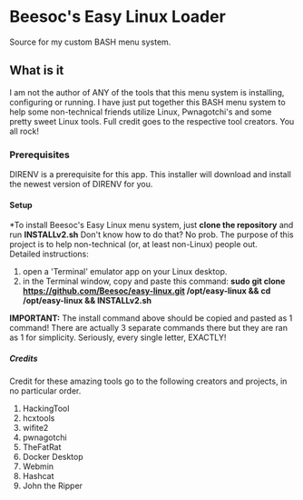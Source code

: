 # Beesoc's Easy Linux Loader
Source for my custom BASH menu system.  

## What is it
I am not the author of ANY of the tools that this menu system is installing, configuring or running. I have just put together this BASH menu system to help some non-technical friends utilize Linux, Pwnagotchi's and some pretty sweet Linux tools.  Full credit goes to the respective tool creators.  You all rock!
### Prerequisites
DIRENV is a prerequisite for this app. This installer will download and install the newest version of DIRENV for you. 

#### Setup
*To install Beesoc's Easy Linux menu system, just **clone the repository** and run **INSTALLv2.sh**
Don't know how to do that?  No prob. The purpose of this project is to help non-technical (or, at least non-Linux) people out.  
Detailed instructions: 
1. open a 'Terminal' emulator app on your Linux desktop.
2. in the Terminal window, copy and paste this command: **sudo git clone https://github.com/Beesoc/easy-linux.git /opt/easy-linux && cd /opt/easy-linux && INSTALLv2.sh**
 
**IMPORTANT:**  The install command above should be copied and pasted as 1 command!  There are actually 3 separate commands there but they are ran as 1 for simplicity.  Seriously, every single letter, EXACTLY!

##### Credits
Credit for these amazing tools go to the following creators and projects, in no particular order.
1. HackingTool 
2. hcxtools
3. wifite2
4. pwnagotchi
5. TheFatRat
6. Docker Desktop
7. Webmin
8. Hashcat
9. John the Ripper

